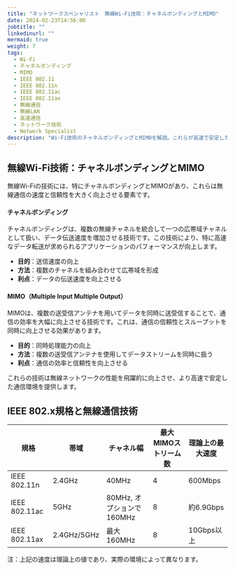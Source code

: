 ```yaml
---
title: "ネットワークスペシャリスト　無線Wi-Fi技術：チャネルボンディングとMIMO"
date: 2024-02-23T14:56:00
jobtitle: ""
linkedinurl: ""
mermaid: true
weight: 7
tags:
  - Wi-Fi
  - チャネルボンディング
  - MIMO
  - IEEE 802.11
  - IEEE 802.11n
  - IEEE 802.11ac
  - IEEE 802.11ax
  - 無線通信
  - 無線LAN
  - 高速通信
  - ネットワーク技術
  - Network Specialist
description: "Wi-Fi技術のチャネルボンディングとMIMOを解説。これらが高速で安定した無線通信を実現する仕組みを説明し、IEEE 802.x規格ごとの性能を比較。"
---
```


## 無線Wi-Fi技術：チャネルボンディングとMIMO

無線Wi-Fiの技術には、特にチャネルボンディングとMIMOがあり、これらは無線通信の速度と信頼性を大きく向上させる要素です。

#### チャネルボンディング

チャネルボンディングは、複数の無線チャネルを統合して一つの広帯域チャネルとして扱い、データ伝送速度を増加させる技術です。この技術により、特に高速なデータ転送が求められるアプリケーションのパフォーマンスが向上します。

- **目的**：送信速度の向上
- **方法**：複数のチャネルを組み合わせて広帯域を形成
- **利点**：データの伝送速度を向上させる

#### MIMO（Multiple Input Multiple Output）

MIMOは、複数の送受信アンテナを用いてデータを同時に送受信することで、通信の効率を大幅に向上させる技術です。これは、通信の信頼性とスループットを同時に向上させる効果があります。

- **目的**：同時処理能力の向上
- **方法**：複数の送受信アンテナを使用してデータストリームを同時に扱う
- **利点**：通信の効率と信頼性を向上させる

これらの技術は無線ネットワークの性能を飛躍的に向上させ、より高速で安定した通信環境を提供します。

## IEEE 802.x規格と無線通信技術

| 規格          | 帯域       | チャネル幅           | 最大MIMOストリーム数 | 理論上の最大速度    |
|---------------|------------|----------------------|---------------------|-------------------|
| IEEE 802.11n  | 2.4GHz     | 40MHz                | 4                   | 600Mbps           |
| IEEE 802.11ac | 5GHz       | 80MHz, オプションで160MHz | 8                   | 約6.9Gbps         |
| IEEE 802.11ax | 2.4GHz/5GHz | 最大160MHz           | 8                   | 10Gbps以上        |

注：上記の速度は理論上の値であり、実際の環境によって異なります。
